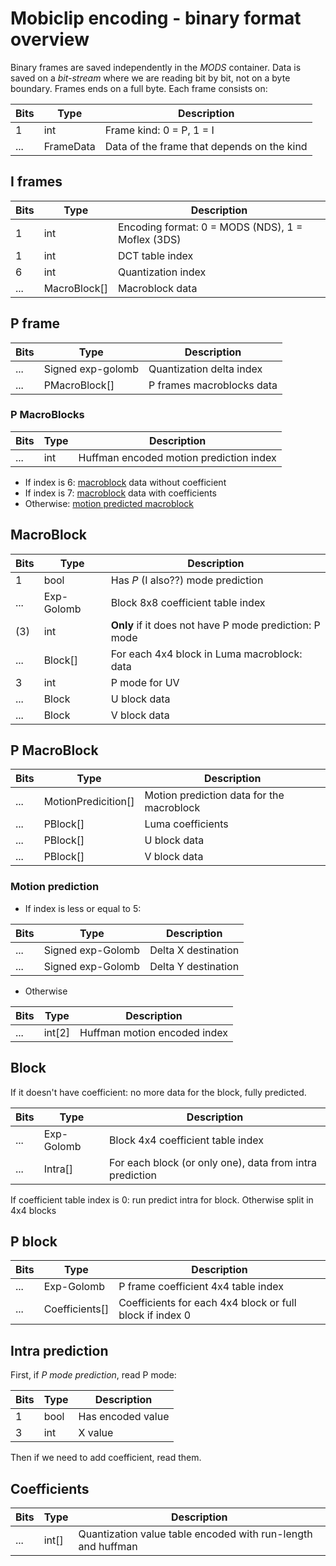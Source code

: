# Mobiclip encoding - binary format overview

Binary frames are saved independently in the _MODS_ container. Data is saved on
a _bit-stream_ where we are reading bit by bit, not on a byte boundary. Frames
ends on a full byte. Each frame consists on:

| Bits | Type      | Description                                |
| ---- | --------- | ------------------------------------------ |
| 1    | int       | Frame kind: 0 = P, 1 = I                   |
| ...  | FrameData | Data of the frame that depends on the kind |

## I frames

| Bits | Type         | Description                                       |
| ---- | ------------ | ------------------------------------------------- |
| 1    | int          | Encoding format: 0 = MODS (NDS), 1 = Moflex (3DS) |
| 1    | int          | DCT table index                                   |
| 6    | int          | Quantization index                                |
| ...  | MacroBlock[] | Macroblock data                                   |

## P frame

| Bits | Type              | Description               |
| ---- | ----------------- | ------------------------- |
| ...  | Signed exp-golomb | Quantization delta index  |
| ...  | PMacroBlock[]     | P frames macroblocks data |

### P MacroBlocks

| Bits | Type | Description                             |
| ---- | ---- | --------------------------------------- |
| ...  | int  | Huffman encoded motion prediction index |

- If index is 6: [macroblock](#macroblock) data without coefficient
- If index is 7: [macroblock](#macroblock) data with coefficients
- Otherwise: [motion predicted macroblock](#motion-prediction-macroblock)

## MacroBlock

| Bits | Type       | Description                                            |
| ---- | ---------- | ------------------------------------------------------ |
| 1    | bool       | Has _P_ (I also??) mode prediction                     |
| ...  | Exp-Golomb | Block 8x8 coefficient table index                      |
| (3)  | int        | **Only** if it does not have P mode prediction: P mode |
| ...  | Block[]    | For each 4x4 block in Luma macroblock: data            |
| 3    | int        | P mode for UV                                          |
| ...  | Block      | U block data                                           |
| ...  | Block      | V block data                                           |

## P MacroBlock

| Bits | Type                | Description                               |
| ---- | ------------------- | ----------------------------------------- |
| ...  | MotionPredicition[] | Motion prediction data for the macroblock |
| ...  | PBlock[]            | Luma coefficients                         |
| ...  | PBlock[]            | U block data                              |
| ...  | PBlock[]            | V block data                              |

### Motion prediction

- If index is less or equal to 5:

| Bits | Type              | Description         |
| ---- | ----------------- | ------------------- |
| ...  | Signed exp-Golomb | Delta X destination |
| ...  | Signed exp-Golomb | Delta Y destination |

- Otherwise

| Bits | Type   | Description                  |
| ---- | ------ | ---------------------------- |
| ...  | int[2] | Huffman motion encoded index |

## Block

If it doesn't have coefficient: no more data for the block, fully predicted.

| Bits | Type       | Description                                              |
| ---- | ---------- | -------------------------------------------------------- |
| ...  | Exp-Golomb | Block 4x4 coefficient table index                        |
| ...  | Intra[]    | For each block (or only one), data from intra prediction |

If coefficient table index is 0: run predict intra for block. Otherwise split in
4x4 blocks

## P block

| Bits | Type           | Description                                              |
| ---- | -------------- | -------------------------------------------------------- |
| ...  | Exp-Golomb     | P frame coefficient 4x4 table index                      |
| ...  | Coefficients[] | Coefficients for each 4x4 block or full block if index 0 |

## Intra prediction

First, if _P mode prediction_, read P mode:

| Bits | Type | Description       |
| ---- | ---- | ----------------- |
| 1    | bool | Has encoded value |
| 3    | int  | X value           |

Then if we need to add coefficient, read them.

## Coefficients

| Bits | Type  | Description                                                  |
| ---- | ----- | ------------------------------------------------------------ |
| ...  | int[] | Quantization value table encoded with run-length and huffman |
